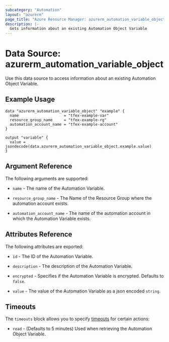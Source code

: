 ```yaml
---
subcategory: "Automation"
layout: "azurerm"
page_title: "Azure Resource Manager: azurerm_automation_variable_object"
description: |-
  Gets information about an existing Automation Object Variable
---
```


# Data Source: azurerm_automation_variable_object

Use this data source to access information about an existing Automation Object Variable.

## Example Usage

```hcl
data "azurerm_automation_variable_object" "example" {
  name                    = "tfex-example-var"
  resource_group_name     = "tfex-example-rg"
  automation_account_name = "tfex-example-account"
}

output "variable" {
  value = jsondecode(data.azurerm_automation_variable_object.example.value)
}
```

## Argument Reference

The following arguments are supported:

- `name` - The name of the Automation Variable.

- `resource_group_name` - The Name of the Resource Group where the automation account exists.

- `automation_account_name` - The name of the automation account in which the Automation Variable exists.

## Attributes Reference

The following attributes are exported:

- `id` - The ID of the Automation Variable.

- `description` - The description of the Automation Variable.

- `encrypted` - Specifies if the Automation Variable is encrypted. Defaults to `false`.

- `value` - The value of the Automation Variable as a json encoded `string`.

## Timeouts

The `timeouts` block allows you to specify [timeouts](https://www.terraform.io/language/resources/syntax#operation-timeouts) for certain actions:

- `read` - (Defaults to 5 minutes) Used when retrieving the Automation Object Variable.
